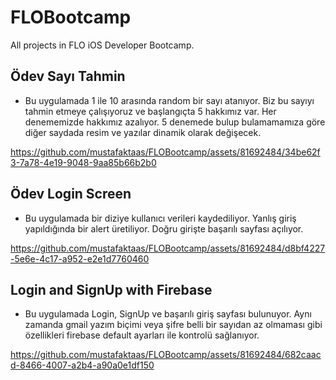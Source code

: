 # FLOBootcamp
All projects in FLO iOS Developer Bootcamp.

## Ödev Sayı Tahmin

- Bu uygulamada 1 ile 10 arasında random bir sayı atanıyor. Biz bu sayıyı tahmin etmeye çalışıyoruz ve başlangıçta 5 hakkımız var. Her denememizde hakkımız azalıyor. 5 denemede bulup bulamamamıza göre diğer saydada resim ve yazılar dinamik olarak değişecek.

https://github.com/mustafaktaas/FLOBootcamp/assets/81692484/34be62f3-7a78-4e19-9048-9aa85b66b2b0

## Ödev Login Screen

- Bu uygulamada bir diziye kullanıcı verileri kaydediliyor. Yanlış giriş yapıldığında bir alert üretiliyor. Doğru girişte başarılı sayfası açılıyor.

https://github.com/mustafaktaas/FLOBootcamp/assets/81692484/d8bf4227-5e6e-4c17-a952-e2e1d7760460

## Login and SignUp with Firebase

- Bu uygulamada Login, SignUp ve başarılı giriş sayfası bulunuyor. Aynı zamanda gmail yazım biçimi veya şifre belli bir sayıdan az olmaması gibi özellikleri firebase default ayarları ile kontrolü sağlanıyor. 

https://github.com/mustafaktaas/FLOBootcamp/assets/81692484/682caacd-8466-4007-a2b4-a90a0e1df150


